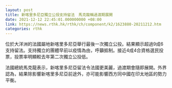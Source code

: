 ```yaml
---
layout: post
title: 新喀里多尼亞獨立公投支持留法　馬克龍稱過渡期展開
date: 2021-12-12 22:45:01.000000000 +08:00
link: https://news.rthk.hk/rthk/ch/component/k2/1623880-20211212.htm
categories: rthk
---
```


位於大洋洲的法國屬地新喀里多尼亞舉行最後一次獨立公投。結果顯示超過9成6支持留法。支持獨立的團體早前以疫情為由，呼籲抵制。接近4成4合資格選民投票，投票率明顯較去年第二次獨立公投低。

法國總統馬克龍表示，新喀里多尼亞留法令法國更美麗，過渡期會隨即展開。外界認為，結果除影響新喀里多尼亞前途外，亦可能影響西方同中國在印太地區的勢力平衡。
